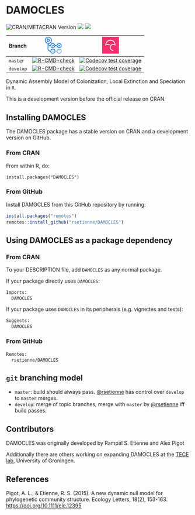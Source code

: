 # DAMOCLES

<!-- badges: start -->
![CRAN/METACRAN Version](https://img.shields.io/cran/v/DAMOCLES)
[![](http://cranlogs.r-pkg.org/badges/grand-total/DAMOCLES)]( https://CRAN.R-project.org/package=DAMOCLES)
[![](http://cranlogs.r-pkg.org/badges/DAMOCLES)](https://CRAN.R-project.org/package=DAMOCLES)
<!-- badges: end -->

Branch|[![GitHub Actions logo](man/figures/github_actions_logo.png)](https://github.com/features/actions)|[![Codecov logo](man/figures/Codecov.png)](https://www.codecov.io)
--------|------------------------------------------------------------------------------------------------------------------------------------------------------------------------------------|--------------------------------------------------------------------------------------------------------------------------------------------------------------------
`master`|[![R-CMD-check](https://github.com/rsetienne/DAMOCLES/actions/workflows/R-CMD-check.yaml/badge.svg?branch=master)](https://github.com/rsetienne/DAMOCLES/actions/workflows/R-CMD-check.yaml)|[![Codecov test coverage](https://codecov.io/gh/rsetienne/damocles/branch/master/graph/badge.svg)](https://app.codecov.io/gh/rsetienne/damocles?branch=master)
`develop`|[![R-CMD-check](https://github.com/rsetienne/DAMOCLES/actions/workflows/R-CMD-check.yaml/badge.svg?branch=develop)](https://github.com/rsetienne/DAMOCLES/actions/workflows/R-CMD-check.yaml)|[![Codecov test coverage](https://codecov.io/gh/rsetienne/damocles/branch/develop/graph/badge.svg)](https://app.codecov.io/gh/rsetienne/damocles?branch=develop)


Dynamic Assembly Model of Colonization, Local Extinction and Speciation in `R`.

This is a development version before the official release on CRAN.

## Installing DAMOCLES

The DAMOCLES package has a stable version on CRAN and
a development version on GitHub.

### From CRAN

From within R, do:

```
install.packages("DAMOCLES")
```

### From GitHub

Install DAMOCLES from this GitHub repository by running:

``` r
install.packages("remotes")
remotes::install_github("rsetienne/DAMOCLES")
```

## Using DAMOCLES as a package dependency

### From CRAN

To your DESCRIPTION file, add `DAMOCLES` as any normal package.

If your package directly uses `DAMOCLES`:

```
Imports:
  DAMOCLES
```

If your package uses `DAMOCLES` in its peripherals (e.g. vignettes and tests):

```
Suggests:
  DAMOCLES
```

### From GitHub

```
Remotes:
  rsetienne/DAMOCLES
```

## `git` branching model

 * `master`: build should always pass. [@rsetienne](https://github.com/rsetienne) has control over `develop` to `master` merges.
 * `develop`: merge of topic branches, merge with `master` by [@rsetienne](https://github.com/rsetienne) iff build passes.
## Contributors

DAMOCLES was originally developed by Rampal S. Etienne and Alex Pigot

Additionally there are others working on expanding DAMOCLES at the [TECE lab](https://github.com/tece-lab), University of Groningen.

## References

Pigot, A. L., & Etienne, R. S. (2015). A new dynamic null model for phylogenetic community structure. Ecology Letters, 18(2), 153-163. https://doi.org/10.1111/ele.12395
